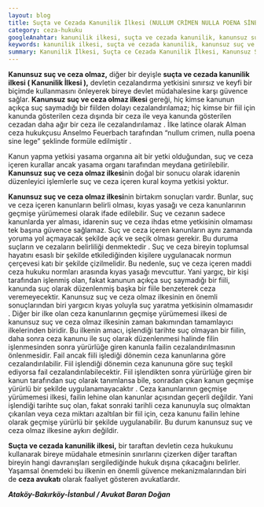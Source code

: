 ```yaml
---
layout: blog
title: Suçta ve Cezada Kanunilik İlkesi (NULLUM CRİMEN NULLA POENA SİNE LEGE)
category: ceza-hukuku
googleAnahtar: kanunilik ilkesi, suçta ve cezada kanunilik, kanunsuz suç ve ceza olmaz, avukat, ceza avukatı, ağır ceza avukatı, bakırköy avukat, ataköy avukat, istanbul avukat
keywords: kanunilik ilkesi, suçta ve cezada kanunilik, kanunsuz suç ve ceza olmaz, avukat, ceza avukatı, ağır ceza avukatı, bakırköy avukat, istanbul avukat
summary: Kanunilik İlkesi, Suçta ce Cezada Kanunilik İlkesi, Kanunsuz Suç ve Ceza olmaz İlkesi, Suç ve Cezanın Kanuniliği İlkesi
---
```



**Kanunsuz suç ve ceza olmaz,** diğer bir deyişle **suçta ve cezada kanunilik ilkesi ( Kanunilik İlkesi ),** devletin cezalandırma yetkisini sınırsız ve keyfi bir biçimde kullanmasını önleyerek bireye devlet müdahalesine karşı güvence sağlar. **Kanunsuz suç ve ceza olmaz ilkesi** gereği, hiç kimse kanunun açıkça suç saymadığı bir fiilden dolayı cezalandırılamaz; hiç kimse bir fiil için kanunda gösterilen ceza dışında bir ceza ile veya  kanunda gösterilen cezadan daha ağır bir ceza ile cezalandırılamaz . İlke latince olarak Alman ceza hukukçusu Anselmo Feuerbach tarafından “nullum crimen, nulla poena sine lege” şeklinde formüle edilmiştir .

Kanun yapma yetkisi yasama organına ait bir yetki olduğundan, suç ve ceza içeren kurallar ancak yasama organı tarafından meydana getirilebilir. **Kanunsuz suç ve ceza olmaz ilkesi**nin doğal bir sonucu olarak idarenin düzenleyici işlemlerle suç ve ceza içeren kural koyma yetkisi yoktur. 

**Kanunsuz suç ve ceza olmaz ilkesi**nin birtakım sonuçları vardır. Bunlar, suç ve ceza içeren kanunların belirli olması, kıyas yasağı ve ceza kanunlarının geçmişe yürümemesi olarak ifade edilebilir. Suç ve cezanın sadece kanunlarda yer alması, idarenin suç ve ceza ihdas etme yetkisinin olmaması tek başına güvence sağlamaz. Suç ve ceza içeren kanunların aynı zamanda yoruma yol açmayacak şekilde açık ve seçik olması gerekir. Bu duruma suçların ve cezaların belirliliği denmektedir . Suç ve ceza bireyin toplumsal hayatını esaslı bir şekilde etkilediğinden kişilere uygulanacak normun çerçevesi katı bir şekilde çizilmelidir. Bu nedenle, suç ve ceza içeren maddi ceza hukuku normları arasında kıyas yasağı mevcuttur. Yani yargıç, bir kişi tarafından işlenmiş olan, fakat kanunun açıkça suç saymadığı bir fiili, kanunda suç olarak düzenlenmiş başka bir fiile benzeterek ceza veremeyecektir. Kanunsuz suç ve ceza olmaz ilkesinin en önemli sonuçlarından biri yargıcın kıyas yoluyla suç yaratma yetkisinin olmamasıdır .  Diğer bir ilke olan ceza kanunlarının geçmişe yürümemesi ilkesi de kanunsuz suç ve ceza olmaz ilkesinin zaman bakımından tamamlayıcı ilkelerinden biridir. Bu ilkenin amacı, işlendiği tarihte suç olmayan bir fiilin,  daha sonra ceza kanunu ile suç olarak düzenlenmesi halinde filin işlenmesinden sonra yürürlüğe giren kanunla failin cezalandırılmasının önlenmesidir. Fail ancak fiili işlediği dönemin ceza kanunlarına göre cezalandırılabilir. Fiil işlendiği dönemin ceza kanununa göre suç teşkil ediyorsa fail cezalandırılabilecektir. Fiil işlendikten sonra yürürlüğe giren bir kanun tarafından suç olarak tanımlansa bile, sonradan çıkan kanun geçmişe yürürlü bir şekilde uygulanamayacaktır . Ceza kanunlarının geçmişe yürümemesi ilkesi, failin lehine olan kanunlar açısından geçerli değildir. Yani işlendiği tarihte suç olan, fakat sonraki tarihli ceza kanunuyla suç olmaktan çıkarılan veya ceza miktarı azaltılan bir fiil için, ceza kanunu failin lehine olarak geçmişe yürürlü bir şekilde uygulanabilir. Bu durum kanunsuz suç ve ceza olmaz ilkesine aykırı değildir.   

**Suçta ve cezada kanunilik ilkesi,** bir taraftan devletin ceza hukukunu kullanarak bireye müdahale etmesinin sınırlarını çizerken diğer taraftan bireyin hangi davranışları sergilediğinde hukuk dışına çıkacağını belirler. Yaşamsal önemdeki bu ilkenin en önemli güvence mekanizmalarından biri de **ceza avukatı** olarak faaliyet gösteren avukatlardır.  

***Ataköy-Bakırköy-İstanbul / Avukat Baran Doğan***
